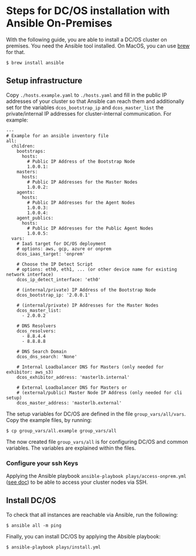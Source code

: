 # Steps for DC/OS installation with Ansible On-Premises

With the following guide, you are able to install a DC/OS cluster on premises. You need the Ansible tool installed.
On MacOS, you can use [brew](https://brew.sh/) for that.

```shell
$ brew install ansible
```

## Setup infrastructure

Copy `./hosts.example.yaml` to `./hosts.yaml` and fill in the public IP addresses of your cluster so that Ansible can reach them and additionally set for the variables `dcos_bootstrap_ip` and `dcos_master_list` the private/internal IP addresses for cluster-internal communication. For example:

```
---
# Example for an ansible inventory file
all:
  children:
    bootstraps:
      hosts:
        # Public IP Address of the Bootstrap Node
        1.0.0.1:
    masters:
      hosts:
        # Public IP Addresses for the Master Nodes
        1.0.0.2:
    agents:
      hosts:
        # Public IP Addresses for the Agent Nodes
        1.0.0.3:
        1.0.0.4:
    agent_publics:
      hosts:
        # Public IP Addresses for the Public Agent Nodes
        1.0.0.5:
  vars:
    # IaaS target for DC/OS deployment
    # options: aws, gcp, azure or onprem
    dcos_iaas_target: 'onprem'

    # Choose the IP Detect Script
    # options: eth0, eth1, ... (or other device name for existing network interface)
    dcos_ip_detect_interface: 'eth0'

    # (internal/private) IP Address of the Bootstrap Node
    dcos_bootstrap_ip: '2.0.0.1'

    # (internal/private) IP Addresses for the Master Nodes
    dcos_master_list:
      - 2.0.0.2

    # DNS Resolvers
    dcos_resolvers:
      - 8.8.4.4
      - 8.8.8.8

    # DNS Search Domain
    dcos_dns_search: 'None'

    # Internal Loadbalancer DNS for Masters (only needed for exhibitor: aws_s3)
    dcos_exhibitor_address: 'masterlb.internal'

    # External Loadbalancer DNS for Masters or
    # (external/public) Master Node IP Address (only needed for cli setup)
    dcos_master_address: 'masterlb.external'
```

The setup variables for DC/OS are defined in the file `group_vars/all/vars`. Copy the example files, by running:

```shell
$ cp group_vars/all.example group_vars/all
```

The now created file `group_vars/all` is for configuring DC/OS and common variables. The variables are explained within the files.

### Configure your ssh Keys

Applying the Ansible playbook `ansible-playbook plays/access-onprem.yml` ([see doc](ACCESS_ONPREM.md)) to be able to access your cluster nodes via SSH.

## Install DC/OS

To check that all instances are reachable via Ansible, run the following:

```shell
$ ansible all -m ping
```

Finally, you can install DC/OS by applying the Absible playbook:

```shell
$ ansible-playbook plays/install.yml
```
